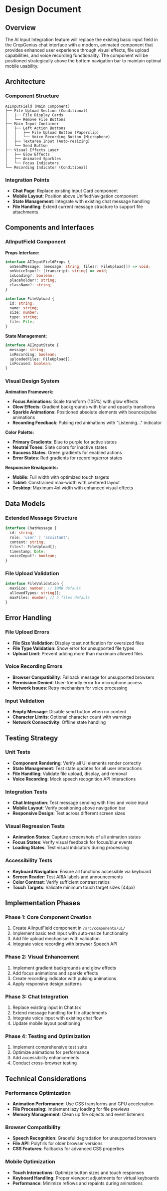 # Design Document

## Overview

The AI Input Integration feature will replace the existing basic input field in the CropGenius chat interface with a modern, animated component that provides enhanced user experience through visual effects, file upload capabilities, and voice recording functionality. The component will be positioned strategically above the bottom navigation bar to maintain optimal mobile usability.

## Architecture

### Component Structure
```
AIInputField (Main Component)
├── File Upload Section (Conditional)
│   ├── File Display Cards
│   └── Remove File Buttons
├── Main Input Container
│   ├── Left Action Buttons
│   │   ├── File Upload Button (Paperclip)
│   │   └── Voice Recording Button (Microphone)
│   ├── Textarea Input (Auto-resizing)
│   └── Send Button
├── Visual Effects Layer
│   ├── Glow Effects
│   ├── Animated Sparkles
│   └── Focus Indicators
└── Recording Indicator (Conditional)
```

### Integration Points
- **Chat Page**: Replace existing input Card component
- **Mobile Layout**: Position above UnifiedNavigation component
- **State Management**: Integrate with existing chat message handling
- **File Handling**: Extend current message structure to support file attachments

## Components and Interfaces

### AIInputField Component

**Props Interface:**
```typescript
interface AIInputFieldProps {
  onSendMessage: (message: string, files?: FileUpload[]) => void;
  onVoiceInput?: (transcript: string) => void;
  isLoading?: boolean;
  placeholder?: string;
  className?: string;
}

interface FileUpload {
  id: string;
  name: string;
  size: number;
  type: string;
  file: File;
}
```

**State Management:**
```typescript
interface AIInputState {
  message: string;
  isRecording: boolean;
  uploadedFiles: FileUpload[];
  isFocused: boolean;
}
```

### Visual Design System

**Animation Framework:**
- **Focus Animations**: Scale transform (105%) with glow effects
- **Glow Effects**: Gradient backgrounds with blur and opacity transitions
- **Sparkle Animations**: Positioned absolute elements with bounce/pulse animations
- **Recording Feedback**: Pulsing red animations with "Listening..." indicator

**Color Palette:**
- **Primary Gradients**: Blue to purple for active states
- **Neutral Tones**: Slate colors for inactive states
- **Success States**: Green gradients for enabled actions
- **Error States**: Red gradients for recording/error states

**Responsive Breakpoints:**
- **Mobile**: Full width with optimized touch targets
- **Tablet**: Constrained max-width with centered layout
- **Desktop**: Maximum 4xl width with enhanced visual effects

## Data Models

### Extended Message Structure
```typescript
interface ChatMessage {
  id: string;
  role: 'user' | 'assistant';
  content: string;
  files?: FileUpload[];
  timestamp: Date;
  voiceInput?: boolean;
}
```

### File Upload Validation
```typescript
interface FileValidation {
  maxSize: number; // 10MB default
  allowedTypes: string[];
  maxFiles: number; // 5 files default
}
```

## Error Handling

### File Upload Errors
- **File Size Validation**: Display toast notification for oversized files
- **File Type Validation**: Show error for unsupported file types
- **Upload Limit**: Prevent adding more than maximum allowed files

### Voice Recording Errors
- **Browser Compatibility**: Fallback message for unsupported browsers
- **Permission Denied**: User-friendly error for microphone access
- **Network Issues**: Retry mechanism for voice processing

### Input Validation
- **Empty Message**: Disable send button when no content
- **Character Limits**: Optional character count with warnings
- **Network Connectivity**: Offline state handling

## Testing Strategy

### Unit Tests
- **Component Rendering**: Verify all UI elements render correctly
- **State Management**: Test state updates for all user interactions
- **File Handling**: Validate file upload, display, and removal
- **Voice Recording**: Mock speech recognition API interactions

### Integration Tests
- **Chat Integration**: Test message sending with files and voice input
- **Mobile Layout**: Verify positioning above navigation bar
- **Responsive Design**: Test across different screen sizes

### Visual Regression Tests
- **Animation States**: Capture screenshots of all animation states
- **Focus States**: Verify visual feedback for focus/blur events
- **Loading States**: Test visual indicators during processing

### Accessibility Tests
- **Keyboard Navigation**: Ensure all functions accessible via keyboard
- **Screen Reader**: Test ARIA labels and announcements
- **Color Contrast**: Verify sufficient contrast ratios
- **Touch Targets**: Validate minimum touch target sizes (44px)

## Implementation Phases

### Phase 1: Core Component Creation
1. Create AIInputField component in `/src/components/ui/`
2. Implement basic text input with auto-resize functionality
3. Add file upload mechanism with validation
4. Integrate voice recording with browser Speech API

### Phase 2: Visual Enhancement
1. Implement gradient backgrounds and glow effects
2. Add focus animations and sparkle effects
3. Create recording indicator with pulsing animations
4. Apply responsive design patterns

### Phase 3: Chat Integration
1. Replace existing input in Chat.tsx
2. Extend message handling for file attachments
3. Integrate voice input with existing chat flow
4. Update mobile layout positioning

### Phase 4: Testing and Optimization
1. Implement comprehensive test suite
2. Optimize animations for performance
3. Add accessibility enhancements
4. Conduct cross-browser testing

## Technical Considerations

### Performance Optimization
- **Animation Performance**: Use CSS transforms and GPU acceleration
- **File Processing**: Implement lazy loading for file previews
- **Memory Management**: Clean up file objects and event listeners

### Browser Compatibility
- **Speech Recognition**: Graceful degradation for unsupported browsers
- **File API**: Polyfills for older browser versions
- **CSS Features**: Fallbacks for advanced CSS properties

### Mobile Optimization
- **Touch Interactions**: Optimize button sizes and touch responses
- **Keyboard Handling**: Proper viewport adjustments for virtual keyboards
- **Performance**: Minimize reflows and repaints during animations